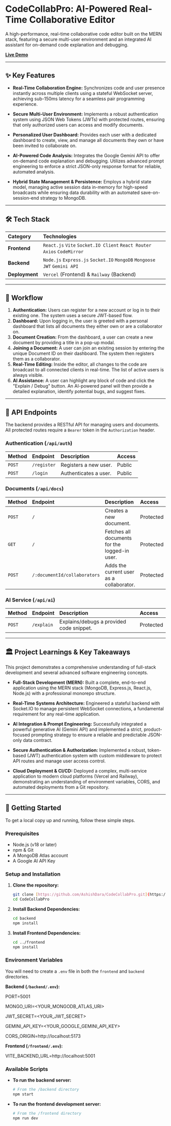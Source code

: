 # CodeCollabPro: AI-Powered Real-Time Collaborative Editor

A high-performance, real-time collaborative code editor built on the MERN stack, featuring a secure multi-user environment and an integrated AI assistant for on-demand code explanation and debugging.

[**Live Demo**](https://code-collab-pro.vercel.app/) &nbsp;&nbsp; 

---

## ✨ Key Features

-   **Real-Time Collaboration Engine:** Synchronizes code and user presence instantly across multiple clients using a stateful WebSocket server, achieving sub-150ms latency for a seamless pair programming experience.

-   **Secure Multi-User Environment:** Implements a robust authentication system using JSON Web Tokens (JWTs) with protected routes, ensuring that only authorized users can access and modify documents.

-   **Personalized User Dashboard:** Provides each user with a dedicated dashboard to create, view, and manage all documents they own or have been invited to collaborate on.

-   **AI-Powered Code Analysis:** Integrates the Google Gemini API to offer on-demand code explanation and debugging. Utilizes advanced prompt engineering to enforce a strict JSON-only response format for reliable, automated analysis.

-   **Hybrid State Management & Persistence:** Employs a hybrid state model, managing active session data in-memory for high-speed broadcasts while ensuring data durability with an automated save-on-session-end strategy to MongoDB.

---

## 🛠️ Tech Stack

| Category     | Technologies                                                              |
| :----------- | :------------------------------------------------------------------------ |
| **Frontend** | `React.js` `Vite` `Socket.IO Client` `React Router` `Axios` `CodeMirror`    |
| **Backend** | `Node.js` `Express.js` `Socket.IO` `MongoDB` `Mongoose` `JWT` `Gemini API` |
| **Deployment** | `Vercel` (Frontend) & `Railway` (Backend)                                 |

---

## 🌊 Workflow

1.  **Authentication:** Users can register for a new account or log in to their existing one. The system uses a secure JWT-based flow.
2.  **Dashboard:** Upon logging in, the user is greeted with a personal dashboard that lists all documents they either own or are a collaborator on.
3.  **Document Creation:** From the dashboard, a user can create a new document by providing a title in a pop-up modal.
4.  **Joining a Document:** A user can join an existing session by entering the unique Document ID on their dashboard. The system then registers them as a collaborator.
5.  **Real-Time Editing:** Inside the editor, all changes to the code are broadcast to all connected clients in real-time. The list of active users is always visible.
6.  **AI Assistance:** A user can highlight any block of code and click the "Explain / Debug" button. An AI-powered panel will then provide a detailed explanation, identify potential bugs, and suggest fixes.

---

## 📖 API Endpoints

The backend provides a RESTful API for managing users and documents. All protected routes require a `Bearer` token in the `Authorization` header.

### Authentication (`/api/auth`)

| Method | Endpoint    | Description           | Access |
| :----- | :---------- | :-------------------- | :----- |
| `POST` | `/register` | Registers a new user. | Public |
| `POST` | `/login`    | Authenticates a user. | Public |

### Documents (`/api/docs`)

| Method | Endpoint                     | Description                                  | Access    |
| :----- | :--------------------------- | :------------------------------------------- | :-------- |
| `POST` | `/`                          | Creates a new document.                      | Protected |
| `GET`  | `/`                          | Fetches all documents for the logged-in user. | Protected |
| `POST` | `/:documentId/collaborators` | Adds the current user as a collaborator.     | Protected |

### AI Service (`/api/ai`)

| Method | Endpoint   | Description                              | Access    |
| :----- | :--------- | :--------------------------------------- | :-------- |
| `POST` | `/explain` | Explains/debugs a provided code snippet. | Protected |

---

## 🏛️ Project Learnings & Key Takeaways

This project demonstrates a comprehensive understanding of full-stack development and several advanced software engineering concepts.

-   **Full-Stack Development (MERN):** Built a complete, end-to-end application using the MERN stack (MongoDB, Express.js, React.js, Node.js) with a professional monorepo structure.

-   **Real-Time Systems Architecture:** Engineered a stateful backend with Socket.IO to manage persistent WebSocket connections, a fundamental requirement for any real-time application.

-   **AI Integration & Prompt Engineering:** Successfully integrated a powerful generative AI (Gemini API) and implemented a strict, product-focused prompting strategy to ensure a reliable and predictable JSON-only data contract.

-   **Secure Authentication & Authorization:** Implemented a robust, token-based (JWT) authentication system with custom middleware to protect API routes and manage user access control.

-   **Cloud Deployment & CI/CD:** Deployed a complex, multi-service application to modern cloud platforms (Vercel and Railway), demonstrating an understanding of environment variables, CORS, and automated deployments from a Git repository.

---

## 🚀 Getting Started

To get a local copy up and running, follow these simple steps.

### Prerequisites

-   Node.js (v18 or later)
-   npm & Git
-   A MongoDB Atlas account
-   A Google AI API Key

### Setup and Installation

1.  **Clone the repository:**
    ```sh
    git clone [https://github.com/AshishDara/CodeCollabPro.git](https://github.com/AshishDara/CodeCollabPro.git)
    cd CodeCollabPro
    ```

2.  **Install Backend Dependencies:**
    ```sh
    cd backend
    npm install
    ```

3.  **Install Frontend Dependencies:**
    ```sh
    cd ../frontend
    npm install
    ```

### Environment Variables

You will need to create a `.env` file in both the `frontend` and `backend` directories.

**Backend (`/backend/.env`):**

PORT=5001

MONGO_URI=<YOUR_MONGODB_ATLAS_URI>

JWT_SECRET=<YOUR_JWT_SECRET>

GEMINI_API_KEY=<YOUR_GOOGLE_GEMINI_API_KEY>

CORS_ORIGIN=http://localhost:5173


**Frontend (`/frontend/.env`):**

VITE_BACKEND_URL=http://localhost:5001


### Available Scripts

-   **To run the backend server:**
    ```sh
    # From the /backend directory
    npm start
    ```

-   **To run the frontend development server:**
    ```sh
    # From the /frontend directory
    npm run dev
    ```
